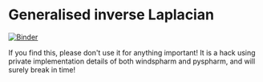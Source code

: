 # Generalised inverse Laplacian

[![Binder](https://mybinder.org/badge.svg)](https://mybinder.org/v2/gh/ajdawson/gilap_example/master)

If you find this, please don't use it for anything important! It is a hack
using private implementation details of both windspharm and pyspharm, and
will surely break in time!
